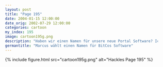 ```yaml
---
layout: post
title: "Page 195"
date: 2004-01-15 12:00:00
date_orig: 2002-07-29 12:00:00
categories: cartoon
my_index: 195
image: cartoon195g.png
description: "Haben wir einen Namen für unsere neue Portal Software? Ich will heute versuchen sie zu verkaufen Was?! Wir haben nicht mal mit der Entwicklung begonnen. Und wir arbeiten noch an einem anderen Projekt, also kannst du es auch \"Vaporware\" nennen (Vaporware: frei \"heiße Luft\") Vaporware, hm Das hat was Unser Vaporware Portal ist ein notwendiges Tool fürs Business Was ist das für ein Kichern Hackles Preston Marcus"
germantitle: "Marcus wählt einen Namen für BitCos Software"
---
```


{% include figure.html src="cartoon195g.png" alt="Hackles Page 195"  %}
